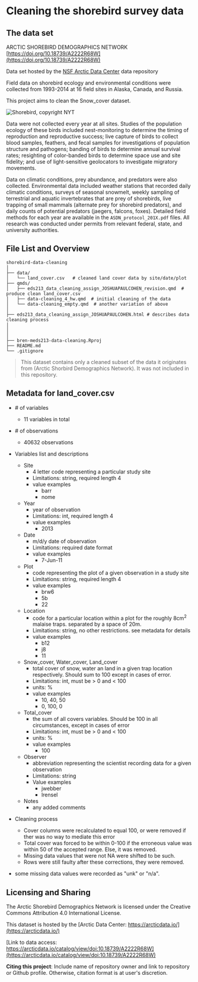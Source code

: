 # Cleaning the shorebird survey data 


## The data set

ARCTIC SHOREBIRD DEMOGRAPHICS NETWORK [https://doi.org/10.18739/A2222R68W](https://doi.org/10.18739/A2222R68W)

Data set hosted by the [NSF Arctic Data Center](https://arcticdata.io) data repository 

Field data on shorebird ecology and environmental conditions were collected from 1993-2014 at 16 field sites in Alaska, Canada, and Russia.

This project aims to clean the Snow_cover dataset.

![Shorebird, copyright NYT](https://static01.nyt.com/images/2017/09/10/nyregion/10NATURE1/10NATURE1-superJumbo.jpg?quality=75&auto=webp)

Data were not collected every year at all sites. Studies of the population ecology of these birds included nest-monitoring to determine the timing of reproduction and reproductive success; live capture of birds to collect blood samples, feathers, and fecal samples for investigations of population structure and pathogens; banding of birds to determine annual survival rates; resighting of color-banded birds to determine space use and site fidelity; and use of light-sensitive geolocators to investigate migratory movements. 

Data on climatic conditions, prey abundance, and predators were also collected. Environmental data included weather stations that recorded daily climatic conditions, surveys of seasonal snowmelt, weekly sampling of terrestrial and aquatic invertebrates that are prey of shorebirds, live trapping of small mammals (alternate prey for shorebird predators), and daily counts of potential predators (jaegers, falcons, foxes). Detailed field methods for each year are available in the `ASDN_protocol_201X.pdf` files. All research was conducted under permits from relevant federal, state, and university authorities.



## File List and Overview

    shorebird-data-cleaning
    │
    ├── data/ 
    │   └── land_cover.csv   # cleaned land cover data by site/date/plot
    ├── qmds/ 
    │   ├── eds213_data_cleaning_assign_JOSHUAPAULCOHEN_revision.qmd  # produce clean land_cover.csv
    │   ├── data-cleaning_4_hw.qmd  # initial cleaning of the data
    │   └── data-cleaning_empty.qmd  # another variation of above
    │
    ├── eds213_data_cleaning_assign_JOSHUAPAULCOHEN.html # describes data cleaning process
    │
    │
    │
    ├── bren-meds213-data-cleaning.Rproj
    ├── README.md 
    └── .gitignore 

> This dataset contains only a cleaned subset of the data it originates from (Arctic Shorbird Demographics Network). It was not included in this repository.


## Metadata for land_cover.csv
* \# of variables
  + 11 variables in total
* \# of observations
  + 40632 observations
* Variables list and descriptions
  + Site
    - 4 letter code representing a particular study site
    - Limitations: string, required length 4
    - value examples
      + barr
      + nome
  + Year
    - year of observation
    - Limitations: int, required length 4
    - value examples
      + 2013
  + Date 
    - m/d/y date of observation
    - Limitations: required date format
    - value examples
      + 7-Jun-11
  + Plot
    - code representing the plot of a given observation in a study site
    - Limitations: string, required length 4
    - value examples
      + brw6
      + 5b
      + 22
  + Location
    - code for a particular location within a plot for the roughly 8cm<sup>2</sup> malaise traps. separated by a space of 20m.
    - Limitations: string, no other restrictions. see metadata for details
    - value examples
      + b12
      + j8
      + 11
  + Snow_cover, Water_cover, Land_cover
    - total cover of snow, water an land in a given trap location respectively. Should sum to 100 except in cases of error.
    - Limitations: int, must be > 0 and < 100
    - units: %
    - value examples
      + 10, 40, 50
      + 0, 100, 0
  + Total_cover
    - the sum of all covers variables. Should be 100 in all circumstances, except in cases of error
    - Limitations: int, must be > 0 and < 100 
    - units: %
    - value examples
      + 100
  + Observer
    - abbreviation representing the scientist recording data for a given observation
    - Limitations: string
    - Value examples
      + jwebber
      + lrensel
  + Notes
    - any added comments
* Cleaning process
  + Cover columns were recalculated to equal 100, or were removed if ther was no way to mediate this error
  + Total cover was forced to be within 0-100 if the erroneous value was within 50 of the accepted range. Else, it was removed.
  + Missing data values that were not NA were shifted to be such.
  + Rows were still faulty after these corrections, they were removed.

* some missing data values were recorded as "unk" or "n/a". 

## Licensing and Sharing

The Arctic Shorebird Demographics Network is licensed under the Creative Commons Attribution 4.0 International License.

This dataset is hosted by the [Arctic Data Center: https://arcticdata.io/](https://arcticdata.io/)

[Link to data access: https://arcticdata.io/catalog/view/doi:10.18739/A2222R68W](https://arcticdata.io/catalog/view/doi:10.18739/A2222R68W)

**Citing this project**: Include name of repository owner and link to repository or Github profile. Otherwise, citation format is at user's discretion.